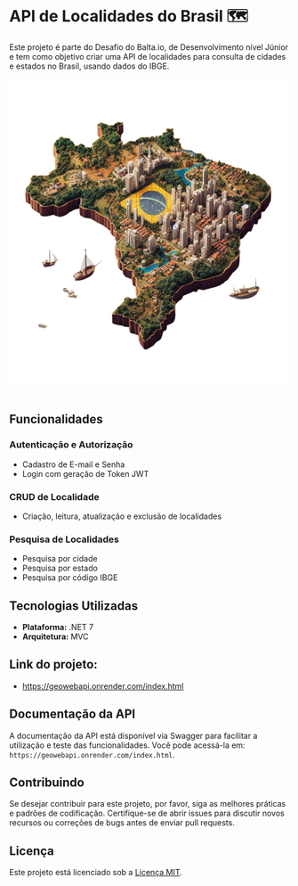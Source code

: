 # API de Localidades do Brasil 🗺️

Este projeto é parte do Desafio do Balta.io, de Desenvolvimento nível Júnior e tem como objetivo criar uma API de localidades para consulta de cidades e estados no Brasil, usando dados do IBGE.

<p align="center">
<img height="550em" src="https://github.com/paperspls/Desafio_DotNet/blob/main/brasil%20(1).png">
   &nbsp; &nbsp; &nbsp;
</p>

## Funcionalidades

### Autenticação e Autorização
- Cadastro de E-mail e Senha
- Login com geração de Token JWT

### CRUD de Localidade
- Criação, leitura, atualização e exclusão de localidades

### Pesquisa de Localidades
- Pesquisa por cidade
- Pesquisa por estado
- Pesquisa por código IBGE

## Tecnologias Utilizadas

- **Plataforma:** .NET 7
- **Arquitetura:** MVC 

## Link do projeto: 

- https://geowebapi.onrender.com/index.html

## Documentação da API

A documentação da API está disponível via Swagger para facilitar a utilização e teste das funcionalidades. Você pode acessá-la em: `https://geowebapi.onrender.com/index.html`.

## Contribuindo

Se desejar contribuir para este projeto, por favor, siga as melhores práticas e padrões de codificação. Certifique-se de abrir issues para discutir novos recursos ou correções de bugs antes de enviar pull requests.

## Licença

Este projeto está licenciado sob a [Licença MIT](LICENSE.md).

